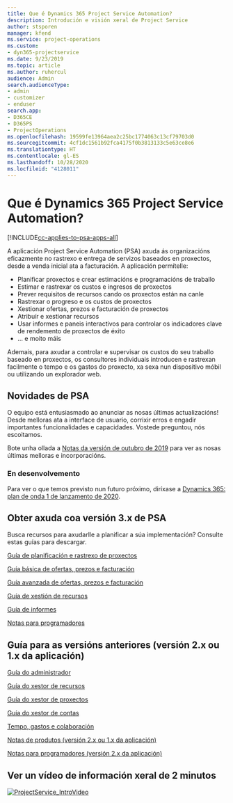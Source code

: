 ```yaml
---
title: Que é Dynamics 365 Project Service Automation?
description: Introdución e visión xeral de Project Service
author: stsporen
manager: kfend
ms.service: project-operations
ms.custom:
- dyn365-projectservice
ms.date: 9/23/2019
ms.topic: article
ms.author: ruhercul
audience: Admin
search.audienceType:
- admin
- customizer
- enduser
search.app:
- D365CE
- D365PS
- ProjectOperations
ms.openlocfilehash: 19599fe13964aea2c25bc1774063c13cf79703d0
ms.sourcegitcommit: 4cf1dc1561b92fca4175f0b3813133c5e63ce8e6
ms.translationtype: HT
ms.contentlocale: gl-ES
ms.lasthandoff: 10/28/2020
ms.locfileid: "4128011"
---
```

# <a name="what-is-dynamics-365-project-service-automation"></a>Que é Dynamics 365 Project Service Automation?

[!INCLUDE[cc-applies-to-psa-apps-all](../includes/cc-applies-to-psa-apps-all.md)]

A aplicación Project Service Automation (PSA) axuda ás organizacións eficazmente no rastrexo e entrega de servizos baseados en proxectos, desde a venda inicial ata a facturación. A aplicación permítelle:

- Planificar proxectos e crear estimacións e programacións de traballo
- Estimar e rastrexar os custos e ingresos de proxectos
- Prever requisitos de recursos cando os proxectos están na canle
- Rastrexar o progreso e os custos de proxectos
- Xestionar ofertas, prezos e facturación de proxectos
- Atribuír e xestionar recursos
- Usar informes e paneis interactivos para controlar os indicadores clave de rendemento de proxectos de éxito
- ... e moito máis

Ademais, para axudar a controlar e supervisar os custos do seu traballo baseado en proxectos, os consultores individuais introducen e rastrexan facilmente o tempo e os gastos do proxecto, xa sexa nun dispositivo móbil ou utilizando un explorador web.

## <a name="whats-new-in-psa"></a>Novidades de PSA
O equipo está entusiasmado ao anunciar as nosas últimas actualizacións! Desde melloras ata a interface de usuario, corrixir erros e engadir importantes funcionalidades e capacidades. Vostede preguntou, nós escoitamos.

Bote unha ollada a [Notas da versión de outubro de 2019](https://docs.microsoft.com/dynamics365-release-plan/2019wave2/index) para ver as nosas últimas melloras e incorporacións.

### <a name="in-development"></a>En desenvolvemento
Para ver o que temos previsto nun futuro próximo, diríxase a [Dynamics 365: plan de onda 1 de lanzamento de 2020](https://docs.microsoft.com/dynamics365-release-plan/2020wave1/index).

## <a name="get-help-with-psa-version-3x"></a>Obter axuda coa versión 3.x de PSA
Busca recursos para axudarlle a planificar a súa implementación? Consulte estas guías para descargar.

 [Guía de planificación e rastrexo de proxectos](../psa/implementation-guides/project-planning-tracking.md)

 [Guía básica de ofertas, prezos e facturación](../psa/implementation-guides/begin-quoting-pricing-billing.md)

 [Guía avanzada de ofertas, prezos e facturación](../psa/implementation-guides/adv-quoting-pricing-billing.md)

 [Guía de xestión de recursos](../psa/implementation-guides/resource-management-guide.md)

 [Guía de informes](../psa/implementation-guides/reporting-guide.md)

 [Notas para programadores](../psa/developer-guides/overview-dev-notes-v3.x.md)

## <a name="guidance-for-earlier-versions-app-version-2x-or-1x"></a>Guía para as versións anteriores (versión 2.x ou 1.x da aplicación)
 [Guía do administrador](../psa/admin-guide.md)

 [Guía do xestor de recursos](../psa/resource-manager-guide.md)

 [Guía do xestor de proxectos](../psa/project-manager-guide.md)

 [Guía do xestor de contas](../psa/account-manager-guide.md)

 [Tempo, gastos e colaboración](../psa/time-expense-collaboration-guide.md)

 [Notas de produtos (versión 2.x ou 1.x da aplicación)](../psa/white-papers.md)

 [Notas para programadores (versión 2.x da aplicación)](../psa/developer-guides/add-custom-qoi-forms-v2.x.md)

 ## <a name="watch-a-2-minute-overview-video"></a>Ver un vídeo de información xeral de 2 minutos
 <a name="heroArea"></a> [![ProjectService_IntroVideo](../psa/media/project-service-intro-video.png "ProjectService_IntroVideo")](https://go.microsoft.com/fwlink/p/?LinkId=799457)


